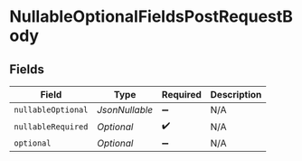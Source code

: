 # NullableOptionalFieldsPostRequestBody


## Fields

| Field                  | Type                   | Required               | Description            |
| ---------------------- | ---------------------- | ---------------------- | ---------------------- |
| `nullableOptional`     | *JsonNullable<String>* | :heavy_minus_sign:     | N/A                    |
| `nullableRequired`     | *Optional<String>*     | :heavy_check_mark:     | N/A                    |
| `optional`             | *Optional<String>*     | :heavy_minus_sign:     | N/A                    |